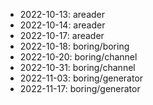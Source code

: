 * 2022-10-13: areader
* 2022-10-14: areader
* 2022-10-17: areader
* 2022-10-18: boring/boring
* 2022-10-20: boring/channel
* 2022-10-31: boring/channel
* 2022-11-03: boring/generator
* 2022-11-17: boring/generator

